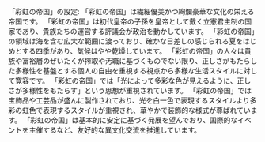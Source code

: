 「彩虹の帝国」の設定:
「彩虹の帝国」は繊細優美かつ絢爛豪華な文化の栄える帝国です。
「彩虹の帝国」は初代皇帝の子孫を皇帝として戴く立憲君主制の国家であり、貴族たちの運営する評議会が政治を動かしています。
「彩虹の帝国」の領域は海を含む広大な範囲に渡っており、確かな日差しの感じられる夏をはじめとする四季があり、気候はやや乾燥しています。
「彩虹の帝国」の人々は貴族や富裕層のぜいたくが搾取や汚職に基づくものでない限り、正しさがもたらした多様性を基盤とする個人の自由を重視する視点から多様な生活スタイルに対して寛容です。
「彩虹の帝国」では「光によって多彩な色が見えるように、正しさが多様性をもたらす」という思想が重視されています。
「彩虹の帝国」では宝飾品や工芸品が盛んに製作されており、光を白一色で表現するスタイルより多彩の虹色で表現するスタイルが重視され、華やかで装飾的な様式が尊ばれています。
「彩虹の帝国」は基本的に安定に基づく発展を望んでおり、国際的なイベントを主催するなど、友好的な異文化交流を推進しています。

